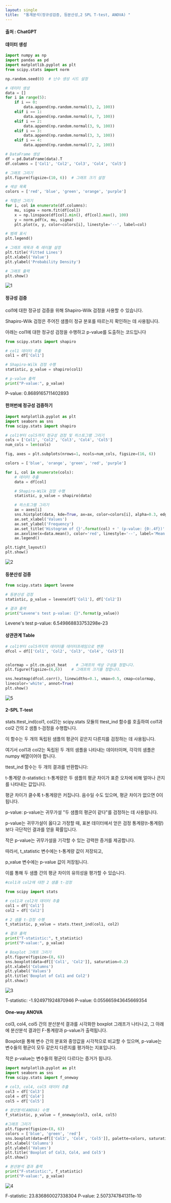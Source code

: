 ```yaml
---
layout: single
title:  "통계분석(정규성검증, 등분산성,2 SPL T-test, ANOVA) "
---
```



#### 출처 : ChatGPT 


#### 데이터 생성

```python
import numpy as np
import pandas as pd
import matplotlib.pyplot as plt
from scipy.stats import norm

np.random.seed(0)  # 난수 생성 시드 설정

# 데이터 생성
data = []
for i in range(5):
    if i == 0:
        data.append(np.random.normal(3, 2, 100))
    elif i == 1:
        data.append(np.random.normal(4, 7, 100))
    elif i == 2:
        data.append(np.random.normal(3, 9, 100))
    elif i == 3:
        data.append(np.random.normal(3, 3, 100))
    elif i == 4:
        data.append(np.random.normal(7, 2, 100))

# DataFrame 생성
df = pd.DataFrame(data).T
df.columns = ['Col1', 'Col2', 'Col3', 'Col4', 'Col5']

# 그래프 그리기
plt.figure(figsize=(10, 6))  # 그래프 크기 설정

# 색상 목록
colors = ['red', 'blue', 'green', 'orange', 'purple']

# 적합선 그리기
for i, col in enumerate(df.columns):
    mu, sigma = norm.fit(df[col])
    x = np.linspace(df[col].min(), df[col].max(), 100)
    y = norm.pdf(x, mu, sigma)
    plt.plot(x, y, color=colors[i], linestyle='--', label=col)

# 범례 표시
plt.legend()

# 그래프 제목과 축 레이블 설정
plt.title('Fitted Lines')
plt.xlabel('Value')
plt.ylabel('Probability Density')

# 그래프 출력
plt.show()
```


![1](https://github.com/jasminherb/jasminherb.github.io/assets/133365586/20242b2c-2b9e-495e-9b26-0dfbb901ec0d)




#### 정규성 검증

col1에 대한 정규성 검증을 위해 Shapiro-Wilk 검정을 사용할 수 있습니다. 

Shapiro-Wilk 검정은 주어진 샘플이 정규 분포를 따르는지 확인하는 데 사용됩니다. 

아래는 col1에 대한 정규성 검정을 수행하고 p-value를 도출하는 코드입니다

```python
from scipy.stats import shapiro

# col1 데이터 추출
col1 = df['Col1']

# Shapiro-Wilk 검정 수행
statistic, p_value = shapiro(col1)

# p-value 출력
print("P-value:", p_value)
```
P-value: 0.8689165711402893

#### 한꺼번에 정규성 검증하기

```python
import matplotlib.pyplot as plt
import seaborn as sns
from scipy.stats import shapiro

# col1부터 col5까지 정규성 검정 및 히스토그램 그리기
cols = ['Col1', 'Col2', 'Col3', 'Col4', 'Col5']
num_cols = len(cols)

fig, axes = plt.subplots(nrows=1, ncols=num_cols, figsize=(16, 6))

colors = ['blue', 'orange', 'green', 'red', 'purple']

for i, col in enumerate(cols):
    # 데이터 추출
    data = df[col]

    # Shapiro-Wilk 검정 수행
    statistic, p_value = shapiro(data)

    # 히스토그램 그리기
    ax = axes[i]
    sns.histplot(data, kde=True, ax=ax, color=colors[i], alpha=0.3, edgecolor='none')
    ax.set_xlabel('Values')
    ax.set_ylabel('Frequency')
    ax.set_title('Histogram of {}'.format(col) + ' (p-value: {0:.4f})'.format(p_value))
    ax.axvline(x=data.mean(), color='red', linestyle='--', label='Mean')
    ax.legend()

plt.tight_layout()
plt.show()
```


![2](https://github.com/jasminherb/jasminherb.github.io/assets/133365586/f0917759-269b-4a04-8d22-12969a86ff3f)




#### 등분산성 검증

```python
from scipy.stats import levene

# 등분산성 검정
statistic, p_value = levene(df['Col1'], df['Col2'])

# 결과 출력
print("Levene's test p-value: {}".format(p_value))
```

Levene's test p-value: 6.549868833753298e-23


#### 상관관계 Table


```python
# col1부터 col5까지의 데이터를 데이터프레임으로 변환
dfcol = df[['Col1', 'Col2', 'Col3', 'Col4', 'Col5']]


colormap = plt.cm.gist_heat    # 그래프의 색상 구성을 정합니다.
plt.figure(figsize=(6,6))    # 그래프의 크기를 정합니다.

sns.heatmap(dfcol.corr(), linewidths=0.1, vmax=0.5, cmap=colormap, 
linecolor='white', annot=True)
plt.show()
```


![5](https://github.com/jasminherb/jasminherb.github.io/assets/133365586/cea5ed48-4bf9-43c8-a727-5e33e3db2130)




#### 2-SPL T-test

stats.ttest_ind(col1, col2)는 scipy.stats 모듈의 ttest_ind 함수를 호출하여 col1과 col2 간의 2 샘플 t-검정을 수행합니다.


이 함수는 두 개의 독립된 샘플의 평균이 같은지 다른지를 검정하는 데 사용됩니다. 

여기서 col1과 col2는 독립된 두 개의 샘플을 나타내는 데이터이며, 각각의 샘플은 numpy 배열이어야 합니다.


ttest_ind 함수는 두 개의 결과를 반환합니다:


t-통계량 (t-statistic): t-통계량은 두 샘플의 평균 차이가 표준 오차에 비해 얼마나 큰지를 나타내는 값입니다. 

평균 차이가 클수록 t-통계량은 커집니다. 음수일 수도 있으며, 평균 차이가 없으면 0이 됩니다.

p-value: p-value는 귀무가설 "두 샘플의 평균이 같다"를 검정하는 데 사용됩니다. 

p-value는 귀무가설이 옳다고 가정할 때, 표본 데이터에서 얻은 검정 통계량(t-통계량)보다 극단적인 결과를 얻을 확률입니다. 

작은 p-value는 귀무가설을 기각할 수 있는 강력한 증거를 제공합니다.

따라서, t_statistic 변수에는 t-통계량 값이 저장되고, 

p_value 변수에는 p-value 값이 저장됩니다. 

이를 통해 두 샘플 간의 평균 차이의 유의성을 평가할 수 있습니다.

```python
#col1과 col2에 대한 2 샘플 t-검정

from scipy import stats

# col1과 col2의 데이터 추출
col1 = df['Col1']
col2 = df['Col2']

# 2 샘플 t-검정 수행
t_statistic, p_value = stats.ttest_ind(col1, col2)

# 결과 출력
print("T-statistic:", t_statistic)
print("P-value:", p_value)

# Boxplot 그래프 그리기
plt.figure(figsize=(8, 6))
sns.boxplot(data=df[['Col1', 'Col2']], saturation=0.2)
plt.xlabel('Columns')
plt.ylabel('Values')
plt.title('Boxplot of Col1 and Col2')
plt.show()
```
![3](https://github.com/jasminherb/jasminherb.github.io/assets/133365586/8f9dcb86-2dd4-42e0-ad3c-eeaa75f4f245)


T-statistic: -1.924971924870946
P-value: 0.055665943645669354

#### One-way ANOVA

col3, col4, col5 간의 분산분석 결과를 시각화한 boxplot 그래프가 나타나고, 
그 아래에 분산분석 결과인 F-통계량과 p-value가 출력됩니다. 

Boxplot을 통해 변수 간의 분포와 중앙값을 시각적으로 비교할 수 있으며, 
p-value는 변수들의 평균이 모두 같은지 다른지를 평가하는 지표입니다. 

작은 p-value는 변수들의 평균이 다르다는 증거가 됩니다.

```python
import matplotlib.pyplot as plt
import seaborn as sns
from scipy.stats import f_oneway

# col3, col4, col5 데이터 추출
col3 = df['Col3']
col4 = df['Col4']
col5 = df['Col5']

# 분산분석(ANOVA) 수행
f_statistic, p_value = f_oneway(col3, col4, col5)

#그래프 그리기
plt.figure(figsize=(8, 6))
colors = ['blue', 'green', 'red']
sns.boxplot(data=df[['Col3', 'Col4', 'Col5']], palette=colors, saturation=0.8)
plt.xlabel('Columns')
plt.ylabel('Values')
plt.title('Boxplot of Col3, Col4, and Col5')
plt.show()

# 분산분석 결과 출력
print("F-statistic:", f_statistic)
print("P-value:", p_value)
```

![4](https://github.com/jasminherb/jasminherb.github.io/assets/133365586/f10cbe0f-3a5f-4c47-b9ac-0b6b9cfb2fdf)


F-statistic: 23.836860027338304
P-value: 2.5073747841311e-10
